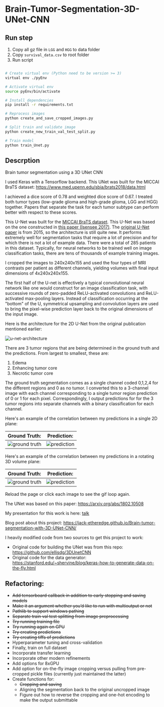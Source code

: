 # Brain-Tumor-Segmentation-3D-UNet-CNN

## Run step

1. Copy all gz file in `LGG` and `HGG` to data folder
2. Copy `survival_data.csv` to root folder
3. Run script

```bash

# Create virtual env (Python need to be version >= 3)
virtual env ./pyEnv

# Activate virtual env
source pyEnv/bin/activate

# Install dependencies
pip install -r requirements.txt

# Reprocess images
python create_and_save_cropped_images.py

# Split train and validate image
python create_new_train_val_test_split.py

# Train model
python train_Unet.py

```

## Descrption

Brain tumor segmentation using a 3D UNet CNN

I used Keras with a Tensorflow backend. This UNet was built for the MICCAI BraTS dataset: https://www.med.upenn.edu/sbia/brats2018/data.html

I achieved a dice score of 0.78 and weighted dice score of 0.67. I treated both tumor types (low-grade glioma and high-grade glioma, LGG and HGG) together. Papers that separate the task for each tumor subtype can perform better with respect to these scores.

This U-Net was built for the [MICCAI BraTS dataset][brats]. This U-Net was based on the one constructed in [this paper (Isensee 2017)][isensee 2017]. The [original U-Net paper](https://arxiv.org/abs/1505.04597) is from 2015, so the architecture is still quite new. It performs extremely well for segmentation tasks that require a lot of precision and for which there is not a lot of example data. There were a total of 285 patients in this dataset. Typically, for neural networks to be trained well on image classification tasks, there are tens of thousands of example training images.

I cropped the images to 240x240x155 and used the four types of MRI contrasts per patient as different channels, yielding volumes with final input dimensions of 4x240x240x155.

The first half of the U-net is effectively a typical convolutional neural network like one would construct for an image classification task, with successive rounds of zero-padded ReLU-activated convolutions and ReLU-activated max-pooling layers. Instead of classification occurring at the "bottom" of the U, symmetrical upsampling and convolution layers are used to bring the pixel-wise prediction layer back to the original dimensions of the input image.

Here is the architecture for the 2D U-Net from the original publication mentioned earlier:

![u-net-architecture](./images/u-net-architecture.png)

There are 3 tumor regions that are being determined in the ground truth and the predictions. From largest to smallest, these are:

1. Edema
2. Enhancing tumor core
3. Necrotic tumor core

The ground truth segmentation comes as a single channel coded 0,1,2,4 for the different regions and 0 as no tumor. I converted this to a 3-channel image with each channel corresponding to a single tumor region prediction of 0 or 1 for each pixel. Correspondingly, I output predictions for for the 3 tumor regions into separate channels with a binary classification for each channel.

Here's an example of the correlation between my predictions in a single 2D plane:

|                   Ground Truth:                    |                  Prediction:                   |
| :------------------------------------------------: | :--------------------------------------------: |
| ![ground truth](./images/Ground_Truth_Example.png) | ![prediction](./images/Prediction_Example.png) |

Here's an example of the correlation between my predictions in a rotating 3D volume plane:

|                       Ground Truth:                        |                       Prediction:                       |
| :--------------------------------------------------------: | :-----------------------------------------------------: |
| ![ground truth](./images/groundtruth_rotation_example.gif) | ![prediction](./images/prediction_rotation_example.gif) |

Reload the page or click each image to see the gif loop again.

The UNet was based on this paper: https://arxiv.org/abs/1802.10508

My presentation for this work is here: [talk](./Brain_Tumor_Segmentation_Talk.pptx)

Blog post about this project: https://jack-etheredge.github.io/Brain-tumor-segmentation-with-3D-UNet-CNN/

I heavily modified code from two sources to get this project to work:

- Original code for building the UNet was from this repo: https://github.com/ellisdg/3DUnetCNN
- Original code for the data generator: https://stanford.edu/~shervine/blog/keras-how-to-generate-data-on-the-fly.html

## Refactoring:

- ~~Add tensorboard callback in addition to early stopping and saving models~~
- ~~Make it an argument whether you’d like to run with multioutput or not~~
- ~~Pathlib to support windows pathing~~
- ~~Separate train val test splitting from image preprocessing~~
- ~~Try running training file~~
- ~~Try running again on GPU~~
- ~~Try creating predictions~~
- ~~Try creating tiffs of predictions~~
- Hyperparameter tuning and cross-validation
- Finally, train on full dataset
- Incorporate transfer learning
- Incorporate other modern refinements
- Add options for 8xGPU
- Add option for on-the-fly image cropping versus pulling from pre-cropped pickle files (currently just maintained the latter)
- Create functions for:
  - ~~Cropping and saving~~
  - Aligning the segmentation back to the original uncropped image
  - Figure out how to reverse the cropping and one-hot encoding to make the output submittable

[isensee 2017]: https://arxiv.org/abs/1802.10508
[brats]: https://www.med.upenn.edu/sbia/brats2018/data.html
